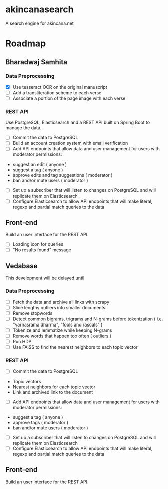 # akincanasearch
A search engine for akincana.net

# Roadmap

## Bharadwaj Samhita

### Data Preprocessing

- [x] Use tesseract OCR on the original manuscript
- [ ] Add a transliteration scheme to each verse
- [ ] Associate a portion of the page image with each verse

### REST API
Use PostgreSQL, Elasticsearch and a REST API built on Spring Boot to manage the data.

- [ ] Commit the data to PostgreSQL
- [ ] Build an account creation system with email verification
- [ ] Add API endpoints that allow data and user management for users with moderator permissions:
* suggest an edit ( anyone )
* suggest a tag ( anyone )
* approve edits and tag suggestions ( moderator )
* ban and/or mute users ( moderator )
- [ ] Set up a subscriber that will listen to changes on PostgreSQL and will replicate them on Elasticsearch   
- [ ] Configure Elasticsearch to allow API endpoints that will make literal, regexp and partial match queries to the data  

## Front-end
Build an user interface for the REST API.
- [ ] Loading icon for queries
- [ ] "No results found" message

## Vedabase
This development will be delayed until 

### Data Preprocessing

- [ ] Fetch the data and archive all links with scrapy  
- [ ] Slice lengthy outliers into smaller documents  
- [ ] Remove stopwords
- [ ] Detect common bigrams, trigrams and N-grams before tokenization ( i.e. "varnasrama dharma", "fools and rascals" )   
- [ ] Tokenize and lemmatize while keeping N-grams   
- [ ] Remove words that happen too often ( outliers )
- [ ] Run HDP
- [ ] Use FAISS to find the nearest neighbors to each topic vector   

### REST API
- [ ] Commit the data to PostgreSQL
* Topic vectors
* Nearest neighbors for each topic vector
* Link and archived link to the document
- [ ] Add API endpoints that allow data and user management for users with moderator permissions:
* suggest a tag ( anyone )
* approve tags ( moderator )
* ban and/or mute users ( moderator )
- [ ] Set up a subscriber that will listen to changes on PostgreSQL and will replicate them on Elasticsearch   
- [ ] Configure Elasticsearch to allow API endpoints that will make literal, regexp and partial match queries to the data  

## Front-end
Build an user interface for the REST API.

